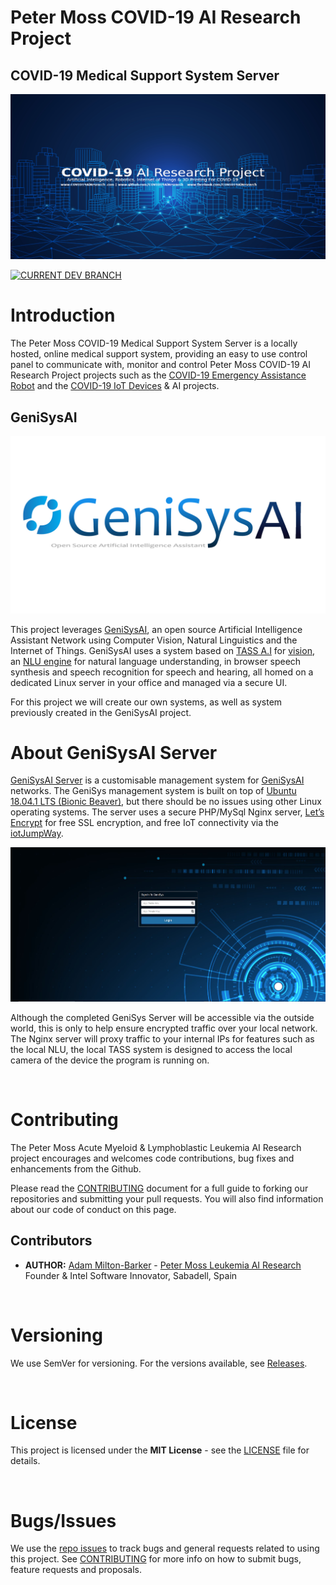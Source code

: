 # Peter Moss COVID-19 AI Research Project

## COVID-19 Medical Support System Server

[![GeniSysAI Server](Media/Images/covid-19-ai-research.png)](https://github.com/COVID-19-AI-Research-Project/COVID19-Medical-Support-System-Server)

[![CURRENT DEV BRANCH](https://img.shields.io/badge/UPCOMING%20DEV%20BRANCH-0.1.0-blue.svg)](https://github.com/COVID-19-AI-Research-Project/COVID19-Medical-Support-System-Server/tree/0.1.0)

# Introduction

The Peter Moss COVID-19 Medical Support System Server is a locally hosted, online medical support system, providing an easy to use control panel to communicate with, monitor and control Peter Moss COVID-19 AI Research Project projects such as the [COVID-19 Emergency Assistance Robot](https://github.com/COVID-19-AI-Research-Project/COVID19-Emegency-Assistance-Robot "COVID-19 Emergency Assistance Robot") and the [COVID-19 IoT Devices](https://github.com/COVID-19-AI-Research-Project/COVID19-IoT-Devices "COVID-19 IoT Devices") & AI projects.

## GeniSysAI

[![GeniSysAI Server](Media/Images/GeniSys.png)](https://github.com/GeniSysAI/)

This project leverages [GeniSysAI](https://github.com/GeniSysAI/ "GeniSysAI"), an open source Artificial Intelligence Assistant Network using Computer Vision, Natural Linguistics and the Internet of Things. GeniSysAI uses a system based on [TASS A.I](https://github.com/TASS-AI/TASS-Facenet "TASS A.I") for [vision](https://github.com/GeniSysAI/Vision "vision"), an [NLU engine](https://github.com/GeniSysAI/NLU "NLU engine") for natural language understanding, in browser speech synthesis and speech recognition for speech and hearing, all homed on a dedicated Linux server in your office and managed via a secure UI.

For this project we will create our own systems, as well as system previously created in the GeniSysAI project.

# About GeniSysAI Server
[GeniSysAI Server](https://github.com/GeniSysAI/Server "GeniSysAI Server") is a customisable management system for [GeniSysAI](https://github.com/GeniSysAI/Server "GeniSysAI") networks. The GeniSys management system is built on top of [Ubuntu 18.04.1 LTS (Bionic Beaver)](http://releases.ubuntu.com/18.04/ "Ubuntu 18.04.1 LTS (Bionic Beaver)"), but there should be no issues using other Linux operating systems. The server uses a secure PHP/MySql Nginx server, [Let’s Encrypt](https://letsencrypt.org/ "Let’s Encrypt") for free SSL encryption, and free IoT connectivity via the [iotJumpWay](https://www.iotJumpWay.tech "iotJumpWay").

[![GeniSysAI Server](Media/Images/GeniSysHome.jpg)](https://github.com/GeniSysAI/Server)

Although the completed GeniSys Server will be accessible via the outside world, this is only to help ensure encrypted traffic over your local network. The Nginx server will proxy traffic to your internal IPs for features such as the local NLU, the local TASS system is designed to access the local camera of the device the program is running on.

&nbsp;

# Contributing

The Peter Moss Acute Myeloid & Lymphoblastic Leukemia AI Research project encourages and welcomes code contributions, bug fixes and enhancements from the Github.

Please read the [CONTRIBUTING](https://github.com/COVID19-Medical-Support-System-Server/blob/master/CONTRIBUTING.md "CONTRIBUTING") document for a full guide to forking our repositories and submitting your pull requests. You will also find information about our code of conduct on this page.

## Contributors

- **AUTHOR:** [Adam Milton-Barker](https://www.leukemiaresearchassociation.ai.com/team/adam-milton-barker "Adam Milton-Barker") - [Peter Moss Leukemia AI Research](https://www.leukemiaresearchassociation.ai "Peter Moss Leukemia AI Research") Founder & Intel Software Innovator, Sabadell, Spain

&nbsp;

# Versioning

We use SemVer for versioning. For the versions available, see [Releases](https://github.com/COVID-19-AI-Research-Project/COVID19-Medical-Support-System-Server/releases "Releases").

&nbsp;

# License

This project is licensed under the **MIT License** - see the [LICENSE](https://github.com/COVID-19-AI-Research-Project/COVID19-Medical-Support-System-Server/blob/master/LICENSE "LICENSE") file for details.

&nbsp;

# Bugs/Issues

We use the [repo issues](https://github.com/COVID19-Medical-Support-System-Server/issues "repo issues") to track bugs and general requests related to using this project. See [CONTRIBUTING](https://github.com/COVID19-Medical-Support-System-Server/blob/master/CONTRIBUTING.md "CONTRIBUTING") for more info on how to submit bugs, feature requests and proposals.